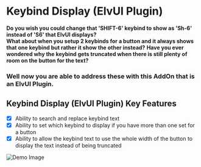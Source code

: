 # Keybind Display (ElvUI Plugin)

**Do you wish you could change that 'SHIFT-6' keybind to show as 'Sh-6' instead of 'S6' that ElvUI displays?**  
**What about when you setup 2 keybinds for a button and it always shows that one keybind but rather it show the other instead?**
**Have you ever wondered why the keybind gets truncated when there is still plenty of room on the button for the text?**

### Well now you are able to address these with this AddOn that is an ElvUI Plugin.

## Keybind Display (ElvUI Plugin) Key Features
- [x] Ability to search and replace keybind text
- [x] Ability to set which keybind to display if you have more than one set for a button
- [x] Ability to allow the keybind text to use the whole width of the button to display the text instead of being truncated

![Demo Image](https://i.imgur.com/BHQv9MH.png)
